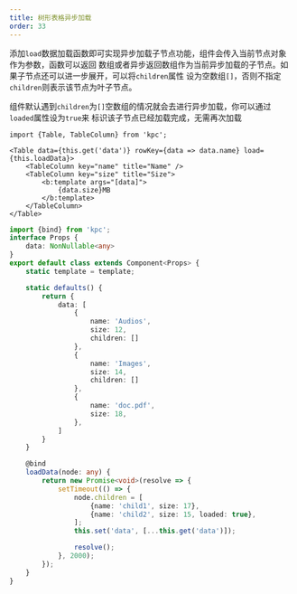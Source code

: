 ```yaml
---
title: 树形表格异步加载
order: 33
---
```


添加`load`数据加载函数即可实现异步加载子节点功能，组件会传入当前节点对象作为参数，函数可以返回
数组或者异步返回数组作为当前异步加载的子节点。如果子节点还可以进一步展开，可以将`children`属性
设为空数组`[]`，否则不指定`children`则表示该节点为叶子节点。

组件默认遇到`children`为`[]`空数组的情况就会去进行异步加载，你可以通过`loaded`属性设为`true`来
标识该子节点已经加载完成，无需再次加载

```vdt
import {Table, TableColumn} from 'kpc';

<Table data={this.get('data')} rowKey={data => data.name} load={this.loadData}>
    <TableColumn key="name" title="Name" />
    <TableColumn key="size" title="Size">
        <b:template args="[data]">
            {data.size}MB
        </b:template>
    </TableColumn>
</Table>
```

```ts
import {bind} from 'kpc';
interface Props {
    data: NonNullable<any>
}
export default class extends Component<Props> {
    static template = template;

    static defaults() {
        return {
            data: [
                {
                    name: 'Audios', 
                    size: 12,
                    children: []
                },
                {
                    name: 'Images', 
                    size: 14,
                    children: []
                },
                {
                    name: 'doc.pdf', 
                    size: 18,
                },
            ]
        }
    }

    @bind
    loadData(node: any) {
        return new Promise<void>(resolve => {
            setTimeout(() => {
                node.children = [
                    {name: 'child1', size: 17},
                    {name: 'child2', size: 15, loaded: true},
                ];
                this.set('data', [...this.get('data')]);

                resolve();
            }, 2000);
        });
    }
}
```
